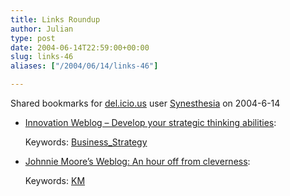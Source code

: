 ```yaml
---
title: Links Roundup
author: Julian
type: post
date: 2004-06-14T22:59:00+00:00
slug: links-46 
aliases: ["/2004/06/14/links-46"]

---
```

Shared bookmarks for [del.icio.us][1] user  [Synesthesia][2] on 2004-6-14

  * [Innovation Weblog &#8211; Develop your strategic thinking abilities][3]:
   
    Keywords: [Business_Strategy][4]
  * [Johnnie Moore&#8217;s Weblog: An hour off from cleverness][5]:
   
    Keywords: [KM][6]

 [1]: https://del.icio.us/
 [2]: https://del.icio.us/synesthesia
 [3]: https://www.innovationtools.com/Weblog/innovationblog-detail.asp?ArticleID=472 "https://www.innovationtools.com/Weblog/innovationblog-detail.asp?ArticleID=472"
 [4]: https://del.icio.us/synesthesia/Business_Strategy
 [5]: https://www.johnniemoore.com/blog/archives/000367.php "https://www.johnniemoore.com/blog/archives/000367.php"
 [6]: https://del.icio.us/synesthesia/KM